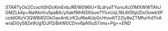 $START$yOx2CcxchShDcKmEnbJREW096lU+5LdryaTYunuXc01MXWWTAhJGMZLk4p+Na9AnVu5paBA/yXakf9IhN3Xlsve7YlcxUsL18L6t5fqUDxOowkXPrzddGKzV3QWBiR2OkOax4ntLirK2uf6eAUpGcHrov6T22Iy8eZTMfurfrdTnAw/aDGy58Ze9Ug1DJFD/B4W0CDvv6pN1iuS7/ms+Pg==$END$